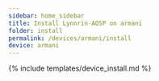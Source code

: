 ```yaml
---
sidebar: home_sidebar
title: Install Lynnrin-AOSP on armani
folder: install
permalink: /devices/armani/install
device: armani
---
```

{% include templates/device_install.md %}
